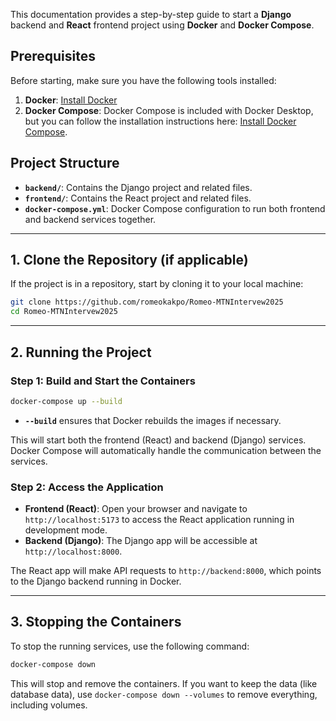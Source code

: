 This documentation provides a step-by-step guide to start a **Django** backend and **React** frontend project using **Docker** and **Docker Compose**.

## **Prerequisites**

Before starting, make sure you have the following tools installed:

1. **Docker**: [Install Docker](https://www.docker.com/get-started)
2. **Docker Compose**: Docker Compose is included with Docker Desktop, but you can follow the installation instructions here: [Install Docker Compose](https://docs.docker.com/compose/install/).

## **Project Structure**

- **`backend/`**: Contains the Django project and related files.
- **`frontend/`**: Contains the React project and related files.
- **`docker-compose.yml`**: Docker Compose configuration to run both frontend and backend services together.

---

## **1. Clone the Repository (if applicable)**

If the project is in a repository, start by cloning it to your local machine:

```bash
git clone https://github.com/romeokakpo/Romeo-MTNIntervew2025
cd Romeo-MTNIntervew2025
```

---

## **2. Running the Project**

### **Step 1: Build and Start the Containers**

```bash
docker-compose up --build
```

- **`--build`** ensures that Docker rebuilds the images if necessary.

This will start both the frontend (React) and backend (Django) services. Docker Compose will automatically handle the communication between the services.

### **Step 2: Access the Application**

- **Frontend (React)**: Open your browser and navigate to `http://localhost:5173` to access the React application running in development mode.
- **Backend (Django)**: The Django app will be accessible at `http://localhost:8000`.

The React app will make API requests to `http://backend:8000`, which points to the Django backend running in Docker.

---

## **3. Stopping the Containers**

To stop the running services, use the following command:

```bash
docker-compose down
```

This will stop and remove the containers. If you want to keep the data (like database data), use `docker-compose down --volumes` to remove everything, including volumes.
